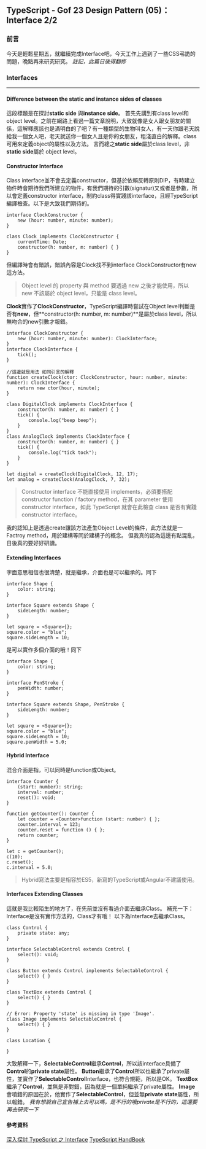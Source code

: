## TypeScript - Gof 23 Design Pattern (05)：Interface 2/2
### 前言
今天是輕鬆星期五，就繼續完成Interface吧，今天工作上遇到了一些CSS弔詭的問題，晚點再來研究研究。
*註記，此篇日後得翻修*
### Interfaces
---
#### Difference between the static and instance sides of classes
這段標題是在探討**static side** 與**instance side**。
首先先講到有class level和object level。之前在網路上看過一篇文章說明，大致就像是女人跟女朋友的關係，這解釋應該也是滿明白的了吧？有一種類型的生物叫女人，有一天你跟老天說給我一個女人吧，老天就送你一個女人且是你的女朋友，粗淺直白的解釋。class可用來定義object的屬性以及方法。
言而總之**static side**屬於class level，非**static side**屬於 object level。

#### Constructor Interface
Class interface並不會去定義constructor，但基於依賴反轉原則DIP，有時建立物件時會期待我們所建立的物件，有我們期待的引數(signatur)又或者是參數，所以會定義constructor interface，制約class得實踐該interface，且經TypeScript編譯檢查。以下是大致我們期待的。
```
interface ClockConstructor {
    new (hour: number, minute: number);
}

class Clock implements ClockConstructor {
    currentTime: Date;
    constructor(h: number, m: number) { }
}
```
但編譯時會有錯誤，錯誤內容是Clock找不到interface ClockConstructor有new這方法。
> Object level 的 property 與 method 要透過 new 之後才能使用，所以 new 不該屬於 object level，只能是 class level。

**Clock**實作了**ClockConstructor**，TypeScript編譯時嘗試在Object level判斷是否有**new**，但**constructor(h: number, m: number)**是屬於class level，所以無吻合的new引數才報錯。

```
interface ClockConstructor {
    new (hour: number, minute: number): ClockInterface;
}
interface ClockInterface {
    tick();
}

//這邊就是用法 如同引言的解釋
function createClock(ctor: ClockConstructor, hour: number, minute: number): ClockInterface {
    return new ctor(hour, minute);
}

class DigitalClock implements ClockInterface {
    constructor(h: number, m: number) { }
    tick() {
        console.log("beep beep");
    }
}
class AnalogClock implements ClockInterface {
    constructor(h: number, m: number) { }
    tick() {
        console.log("tick tock");
    }
}

let digital = createClock(DigitalClock, 12, 17);
let analog = createClock(AnalogClock, 7, 32);
```

>Constructor interface 不能直接使用 implements，必須要搭配 constructor function / factory method，在其 parameter 使用 constructor interface，如此 TypeScript 就會在此檢查 class 是否有實踐 constructor interface。

我的認知上是透過create讓該方法產生Object Level的條件，此方法就是一Factroy method，用於建構等同於建構子的概念。
但我真的認為這邊有點混亂，日後真的要好好研讀。

#### Extending Interfaces
字面意思相信也很清楚，就是繼承，介面也是可以繼承的。同下
```
interface Shape {
    color: string;
}

interface Square extends Shape {
    sideLength: number;
}

let square = <Square>{};
square.color = "blue";
square.sideLength = 10;
```
是可以實作多個介面的哦！同下
```
interface Shape {
    color: string;
}

interface PenStroke {
    penWidth: number;
}

interface Square extends Shape, PenStroke {
    sideLength: number;
}

let square = <Square>{};
square.color = "blue";
square.sideLength = 10;
square.penWidth = 5.0;
```

#### Hybrid Interface
混合介面是指，可以同時是function或Object。
```
interface Counter {
    (start: number): string;
    interval: number;
    reset(): void;
}

function getCounter(): Counter {
    let counter = <Counter>function (start: number) { };
    counter.interval = 123;
    counter.reset = function () { };
    return counter;
}

let c = getCounter();
c(10);
c.reset();
c.interval = 5.0;
```
> Hybrid寫法主要是相容於ES5，新寫的TypeScript或Angular不建議使用。

#### Interfaces Extending Classes
這就是我比較陌生的地方了，在先前並沒有看過介面去繼承Class。
補充一下：Interface是沒有實作方法的，Class才有哦！
以下為Interface去繼承Class。
```
class Control {
    private state: any;
}

interface SelectableControl extends Control {
    select(): void;
}

class Button extends Control implements SelectableControl {
    select() { }
}

class TextBox extends Control {
    select() { }
}

// Error: Property 'state' is missing in type 'Image'.
class Image implements SelectableControl {
    select() { }
}

class Location {

}
```
大致解釋一下，**SelectableControl**繼承**Control**，所以該interface具備了**Control**的**private state**屬性。
**Button**繼承了**Control**所以也繼承了private屬性，並實作了**SelectableControl**Interface，也符合規範，所以是OK。
**TextBox**繼承了**Control**，並無是非對錯，因為就是一個單純繼承了private屬性。
**Image**會噴錯的原因在於，他實作了**SelectableControl**，但並無**private state**屬性，所以報錯。 *我有想說自己宣告補上去可以嗎，是不行的哦private是不行的，這還要再去研究一下*


#### 參考資料
[深入探討 TypeScript 之 Interface](https://oomusou.io/typescript/interface/)
[TypeScript HandBook](https://www.typescriptlang.org/docs/handbook/interfaces.html)


